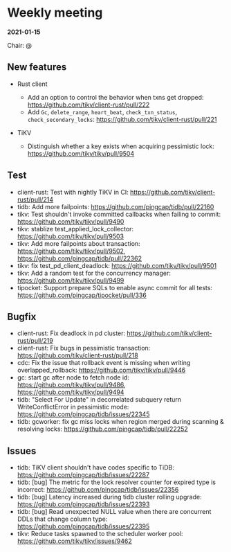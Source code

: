 # Weekly meeting

**2021-01-15**

Chair: @

## New features

* Rust client
  * Add an option to control the behavior when txns get dropped: https://github.com/tikv/client-rust/pull/222
  * Add `Gc`, `delete_range`, `heart_beat`, `check_txn_status`, `check_secondary_locks`: https://github.com/tikv/client-rust/pull/221

* TiKV
  * Distinguish whether a key exists when acquiring pessimistic lock: https://github.com/tikv/tikv/pull/9504

## Test

* client-rust: Test with nightly TiKV in CI: https://github.com/tikv/client-rust/pull/214
* tidb: Add more failpoints: https://github.com/pingcap/tidb/pull/22160
* tikv: Test shouldn't invoke committed callbacks when failing to commit: https://github.com/tikv/tikv/pull/9490
* tikv: stablize test_applied_lock_collector: https://github.com/tikv/tikv/pull/9503
* tikv: Add more failpoints about transaction: https://github.com/tikv/tikv/pull/9502, https://github.com/pingcap/tidb/pull/22362
* tikv: fix test_pd_client_deadlock: https://github.com/tikv/tikv/pull/9501
* tikv: Add a random test for the concurrency manager: https://github.com/tikv/tikv/pull/9499
* tipocket: Support prepare SQLs to enable async commit for all tests: https://github.com/pingcap/tipocket/pull/336

## Bugfix

* client-rust: Fix deadlock in pd cluster: https://github.com/tikv/client-rust/pull/219
* client-rust: Fix bugs in pessimistic transaction: https://github.com/tikv/client-rust/pull/218
* cdc: Fix the issue that rollback event is missing when writing overlapped_rollback: https://github.com/tikv/tikv/pull/9446
* gc: start gc after node to fetch node id: https://github.com/tikv/tikv/pull/9486, https://github.com/tikv/tikv/pull/9494
* tidb: "Select For Update" in decorrelated subquery return WriteConflictError in pessimistic mode: https://github.com/pingcap/tidb/issues/22345
* tidb: gcworker: fix gc miss locks when region merged during scanning & resolving locks: https://github.com/pingcap/tidb/pull/22252

## Issues

* tidb: TiKV client shouldn't have codes specific to TiDB: https://github.com/pingcap/tidb/issues/22287
* tidb: [bug] The metric for the lock resolver counter for expired type is incorrect: https://github.com/pingcap/tidb/issues/22356
* tidb: [bug] Latency increased during tidb cluster rolling upgrade: https://github.com/pingcap/tidb/issues/22393
* tidb: [bug] Read unexpected NULL value when there are concurrent DDLs that change column type: https://github.com/pingcap/tidb/issues/22395
* tikv: Reduce tasks spawned to the scheduler worker pool: https://github.com/tikv/tikv/issues/9462
